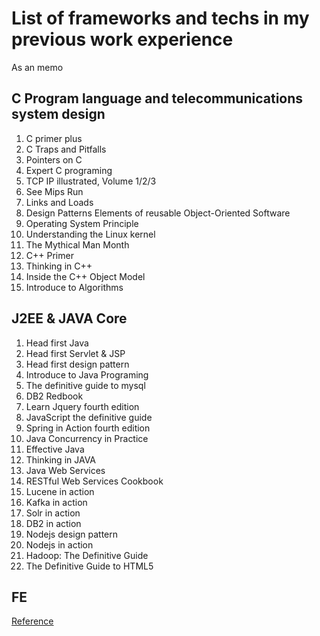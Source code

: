 # List of frameworks and techs in my previous work experience
As an memo

## C Program language and telecommunications system design

1. C primer plus
2. C Traps and Pitfalls
3. Pointers on C
4. Expert C programing
5. TCP IP illustrated, Volume 1/2/3
6. See Mips Run
7. Links and Loads
8. Design Patterns Elements of reusable Object-Oriented Software
9. Operating System Principle
10. Understanding the Linux kernel
11. The Mythical Man Month
12. C++ Primer
13. Thinking in C++
14. Inside the C++ Object Model
16. Introduce to Algorithms

## J2EE & JAVA Core

1. Head first Java
2. Head first Servlet & JSP
3. Head first design pattern
4. Introduce to Java Programing
5. The definitive guide to mysql
6. DB2 Redbook
7. Learn Jquery fourth edition
8. JavaScript the definitive guide
9. Spring in Action fourth edition
10. Java Concurrency in Practice
11. Effective Java
12. Thinking in JAVA
13. Java Web Services
14. RESTful Web Services Cookbook
15. Lucene in action
16. Kafka in action
17. Solr in action
18. DB2 in action
19. Nodejs design pattern
20. Nodejs in action
21. Hadoop: The Definitive Guide
22. The Definitive Guide to HTML5

## FE
[Reference](https://github.com/Charlang/become-an-architect/blob/master/FE_Tech_Stack_Checklist.md)
